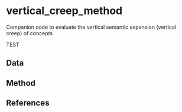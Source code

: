# vertical_creep_method
Companion code to evaluate the vertical semantic expansion (vertical creep) of concepts

TEST

## Data

## Method

## References
